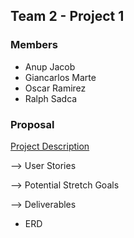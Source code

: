 ## Team 2 - Project 1

### Members
- Anup Jacob
- Giancarlos Marte
- Oscar Ramirez
- Ralph Sadca

### Proposal
<a href="https://github.com/Will-Java-FS/Team2-Project1-AnupJacob-GiancarlosMarte-OscarRamirez-RalphSadca/wiki/Project-Description">Project Description</a>

--> User Stories

--> Potential Stretch Goals

--> Deliverables
  - ERD
